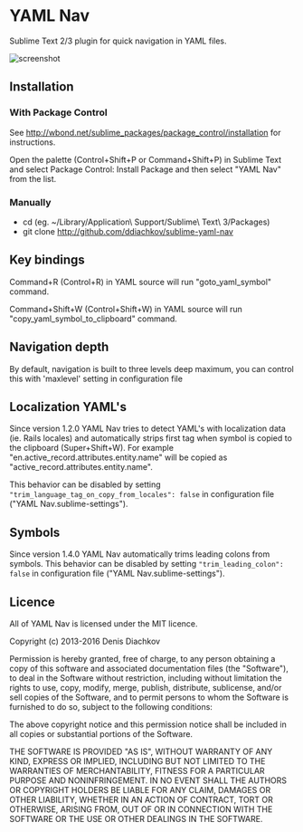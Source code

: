 # YAML Nav

Sublime Text 2/3 plugin for quick navigation in YAML files.

![screenshot](screenshot.png)

## Installation

### With Package Control

See http://wbond.net/sublime_packages/package_control/installation for instructions.

Open the palette (Control+Shift+P or Command+Shift+P) in Sublime Text and select Package Control: Install Package and then select "YAML Nav" from the list.

### Manually

 * cd <YOUR PACKAGES DIRECTORY> (eg. ~/Library/Application\ Support/Sublime\ Text\ 3/Packages)
 * git clone http://github.com/ddiachkov/sublime-yaml-nav

## Key bindings

Command+R (Control+R) in YAML source will run "goto_yaml_symbol" command.

Command+Shift+W (Control+Shift+W) in YAML source will run "copy_yaml_symbol_to_clipboard" command.

## Navigation depth

By default, navigation is built to three levels deep maximum, you can control this with 'maxlevel' setting in configuration file

## Localization YAML's

Since version 1.2.0 YAML Nav tries to detect YAML's with localization data (ie. Rails locales) and automatically strips first tag when symbol is copied to the clipboard (Super+Shift+W). For example "en.active_record.attributes.entity.name" will be copied as "active_record.attributes.entity.name".

This behavior can be disabled by setting ```"trim_language_tag_on_copy_from_locales": false``` in configuration file ("YAML Nav.sublime-settings").

## Symbols

Since version 1.4.0 YAML Nav automatically trims leading colons from symbols. This behavior can be disabled by setting ```"trim_leading_colon": false``` in configuration file ("YAML Nav.sublime-settings").

## Licence

All of YAML Nav is licensed under the MIT licence.

  Copyright (c) 2013-2016 Denis Diachkov

  Permission is hereby granted, free of charge, to any person obtaining a copy
  of this software and associated documentation files (the "Software"), to deal
  in the Software without restriction, including without limitation the rights
  to use, copy, modify, merge, publish, distribute, sublicense, and/or sell
  copies of the Software, and to permit persons to whom the Software is
  furnished to do so, subject to the following conditions:

  The above copyright notice and this permission notice shall be included in
  all copies or substantial portions of the Software.

  THE SOFTWARE IS PROVIDED "AS IS", WITHOUT WARRANTY OF ANY KIND, EXPRESS OR
  IMPLIED, INCLUDING BUT NOT LIMITED TO THE WARRANTIES OF MERCHANTABILITY,
  FITNESS FOR A PARTICULAR PURPOSE AND NONINFRINGEMENT. IN NO EVENT SHALL THE
  AUTHORS OR COPYRIGHT HOLDERS BE LIABLE FOR ANY CLAIM, DAMAGES OR OTHER
  LIABILITY, WHETHER IN AN ACTION OF CONTRACT, TORT OR OTHERWISE, ARISING FROM,
  OUT OF OR IN CONNECTION WITH THE SOFTWARE OR THE USE OR OTHER DEALINGS IN
  THE SOFTWARE.
